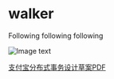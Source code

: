 # walker
Following following following

![Image text](https://github.com/devpage/walker/blob/master/_doc/alipay_tcc.png)

[支付宝分布式事务设计草案PDF](_doc/支付宝分布式事务设计草案.pdf)